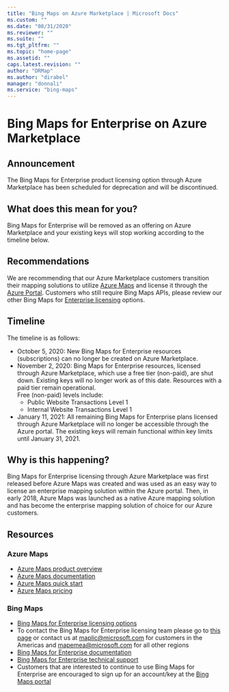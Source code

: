 ```yaml
---
title: "Bing Maps on Azure Marketplace | Microsoft Docs"
ms.custom: ""
ms.date: "08/31/2020"
ms.reviewer: ""
ms.suite: ""
ms.tgt_pltfrm: ""
ms.topic: "home-page"
ms.assetid: ""
caps.latest.revision: ""
author: "DRMap"
ms.author: "dirabel"
manager: "donnali"
ms.service: "bing-maps"
---
```

# Bing Maps for Enterprise on Azure Marketplace

## Announcement
The Bing Maps for Enterprise product licensing option through Azure Marketplace has been scheduled for deprecation and will be discontinued.

## What does this mean for you?
Bing Maps for Enterprise will be removed as an offering on Azure Marketplace and your existing keys will stop working according to the timeline below.

## Recommendations
We are recommending that our Azure Marketplace customers transition their mapping solutions to utilize [Azure Maps](https://azure.microsoft.com/services/azure-maps/) and license it through the [Azure Portal](https://portal.azure.com/#home). Customers who still require Bing Maps APIs, please review our other Bing Maps for [Enterprise licensing](https://www.microsoft.com/en-us/maps/licensing) options.

## Timeline
The timeline is as follows:
- October 5, 2020: New Bing Maps for Enterprise resources (subscriptions) can no longer be created on Azure Marketplace.
- November 2, 2020: Bing Maps for Enterprise resources, licensed through Azure Marketplace, which use a free tier (non-paid), are shut down. Existing keys will no longer work as of this date. Resources with a paid tier remain operational.  
Free (non-paid) levels include:
  - Public Website Transactions Level 1
  - Internal Website Transactions Level 1
-	January 11, 2021: All remaining Bing Maps for Enterprise plans licensed through Azure Marketplace will no longer be accessible through the Azure portal. The existing keys will remain functional within key limits until January 31, 2021.

## Why is this happening?
Bing Maps for Enterprise licensing through Azure Marketplace was first released before Azure Maps was created and was used as an easy way to license an enterprise mapping solution within the Azure portal. Then, in early 2018, Azure Maps was launched as a native Azure mapping solution and has become the enterprise mapping solution of choice for our Azure customers.

## Resources

### Azure Maps
- [Azure Maps product overview](https://azure.microsoft.com/services/azure-maps/)
- [Azure Maps documentation](https://docs.microsoft.com/azure/azure-maps/)
- [Azure Maps quick start](https://docs.microsoft.com/azure/azure-maps/quick-demo-map-app)
- [Azure Maps pricing](https://azure.microsoft.com/pricing/details/azure-maps/)

### Bing Maps
- [Bing Maps for Enterprise licensing options](https://www.microsoft.com/en-us/maps/licensing)
- To contact the Bing Maps for Enterprise licensing team please go to [this page](https://www.microsoft.com/en-us/maps/contact-us) or contact us at maplic@microsoft.com for customers in the Americas and mapemea@microsoft.com for all other regions
- [Bing Maps for Enterprise documentation](https://docs.microsoft.com/bingmaps/)
- [Bing Maps for Enterprise technical support](https://support.microsoft.com/en-us/supportforbusiness/productselection?sapId=a2a88740-f135-42df-37d0-430a1b6cffc1)
- Customers that are interested to continue to use Bing Maps for Enterprise are encouraged to sign up for an account/key at the [Bing Maps portal](https://www.bingmapsportal.com/)
